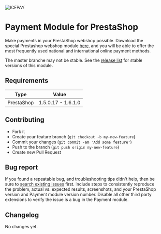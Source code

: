![ICEPAY](https://camo.githubusercontent.com/49043ebb42bd9b98941d6013761d4aadcd33f14f/68747470733a2f2f6963657061792e636f6d2f6e6c2f77702d636f6e74656e742f7468656d65732f6963657061792f696d616765732f6865616465722f6c6f676f2e737667)

# Payment Module for PrestaShop

Make payments in your PrestaShop webshop possible. Download the special Prestashop webshop module [here](https://github.com/icepay/Prestashop/releases), and you will be able to offer the most frequently used national and international online payment methods.

The master branche may not be stable. See the [release list](https://github.com/icepay/Prestashop/releases) for stable versions of this module.

## Requirements ##

Type | Value
------- | ------------------------
PrestaShop | 1.5.0.17 - 1.6.1.0

## Contributing ##

* Fork it
* Create your feature branch (`git checkout -b my-new-feature`)
* Commit your changes (`git commit -am 'Add some feature'`)
* Push to the branch (`git push origin my-new-feature`)
* Create new Pull Request

## Bug report ##

If you found a repeatable bug, and troubleshooting tips didn't help, then be sure to [search existing issues](https://github.com/icepay/Prestashop/issues) first. Include steps to consistently reproduce the problem, actual vs. expected results, screenshots, and your PrestaShop version and Payment module version number. Disable all other third party extensions to verify the issue is a bug in the Payment module.

## Changelog ##

No changes yet.
